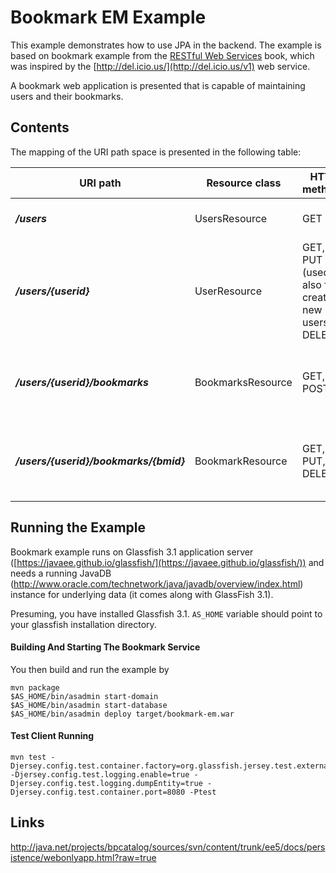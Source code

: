 [//]: # " Copyright (c) 2015, 2018 Oracle and/or its affiliates. All rights reserved. "
[//]: # " "
[//]: # " This program and the accompanying materials are made available under the "
[//]: # " terms of the Eclipse Distribution License v. 1.0, which is available at "
[//]: # " http://www.eclipse.org/org/documents/edl-v10.php. "
[//]: # " "
[//]: # " SPDX-License-Identifier: BSD-3-Clause "

Bookmark EM Example
===================

This example demonstrates how to use JPA in the backend. The example is
based on bookmark example from the [RESTful Web
Services](http://www.oreilly.com/catalog/9780596529260/) book, which was
inspired by the [http://del.icio.us/](http://del.icio.us/v1) web
service.

A bookmark web application is presented that is capable of maintaining
users and their bookmarks.

Contents
--------

The mapping of the URI path space is presented in the following table:

URI path                                 | Resource class      | HTTP methods                                          | Notes
---------------------------------------- | ------------------- | ----------------------------------------------------- | --------------------------------------------------------
**_/users_**                             | UsersResource       | GET                                                   | Returns a list of users.
**_/users/{userid}_**                    | UserResource        | GET, PUT (used also for creating new users), DELETE   | Returns user details
**_/users/{userid}/bookmarks_**          | BookmarksResource   | GET, POST                                             | Returns a list of bookmarks for actual user resource.
**_/users/{userid}/bookmarks/{bmid}_**   | BookmarkResource    | GET, PUT, DELETE                                      | Returns bookmark uri and a long and short description.

Running the Example
-------------------

Bookmark example runs on Glassfish 3.1 application server
([https://javaee.github.io/glassfish/](https://javaee.github.io/glassfish/)) and needs a running JavaDB
(<http://www.oracle.com/technetwork/java/javadb/overview/index.html>)
instance for underlying data (it comes along with GlassFish 3.1).

Presuming, you have installed Glassfish 3.1. `AS_HOME` variable should
point to your glassfish installation directory.

#### Building And Starting The Bookmark Service

You then build and run the example by

    mvn package
    $AS_HOME/bin/asadmin start-domain
    $AS_HOME/bin/asadmin start-database
    $AS_HOME/bin/asadmin deploy target/bookmark-em.war

#### Test Client Running

    mvn test -Djersey.config.test.container.factory=org.glassfish.jersey.test.external.ExternalTestContainerFactory -Djersey.config.test.logging.enable=true -Djersey.config.test.logging.dumpEntity=true -Djersey.config.test.container.port=8080 -Ptest

Links
-----

<http://java.net/projects/bpcatalog/sources/svn/content/trunk/ee5/docs/persistence/webonlyapp.html?raw=true>
